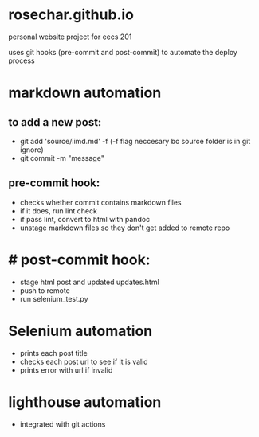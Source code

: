 # rosechar.github.io
personal website project for eecs 201

uses git hooks (pre-commit and post-commit) to automate the deploy process

# markdown automation

## to add a new post:
- git add 'source/iimd.md' -f (-f flag neccesary bc source folder is in git ignore)
- git commit -m "message"

## pre-commit hook:
- checks whether commit contains markdown files
- if it does, run lint check
- if pass lint, convert to html with pandoc
- unstage markdown files so they don't get added to remote repo 

# # post-commit hook:
- stage html post and updated updates.html
- push to remote 
- run selenium_test.py

# Selenium automation
- prints each post title
- checks each post url to see if it is valid
- prints error with url if invalid

# lighthouse automation 
- integrated with git actions
